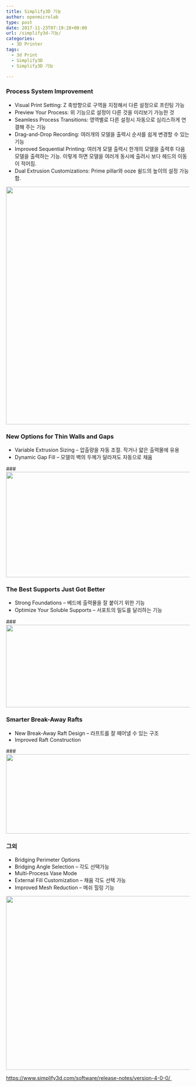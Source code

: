 ```yaml
---
title: Simplify3D 기능
author: openmicrolab
type: post
date: 2017-11-23T07:19:28+00:00
url: /simplify3d-기능/
categories:
  - 3D Printer
tags:
  - 3d Print
  - Simplify3D
  - Simplify3D 기능

---
```

### Process System Improvement

  * Visual Print Setting: Z 축방향으로 구역을 지정해서 다른 설정으로 프린팅 가능
  * Preview Your Process: 위 기능으로 설정이 다른 것을 미리보기 가능한 것
  * Seamless Process Transitions: 영역별로 다른 설정시 자동으로 심리스하게 연결해 주는 기능
  * Drag-and-Drop Recording: 여러개의 모델을 출력시 순서를 쉽게 변경할 수 있는 기능
  * Improved Sequential Printing: 여러개 모델 출력시 한개의 모델을 출력후 다음 모델을 출력하는 기능. 이렇게 하면 모델을 여러개 동시에 출려시 보다 헤드의 이동이 적어짐.
  * Dual Extrusion Customizations: Prime pillar와 ooze 쉴드의 높이의 설정 가능함.

<img loading="lazy" class="alignnone wp-image-4126" src="https://res.cloudinary.com/openmicrolab/image/upload/v1511419738/Simplify3D_features_vhzrf6.png" width="708" height="650" /> 

### New Options for Thin Walls and Gaps

  * Variable Extrusion Sizing &#8211; 압출량을 자동 조절. 작거나 얇은 출력물에 유용
  * Dynamic Gap Fill &#8211; 모델의 벽의 두께가 달라져도 자동으로 채움

###<img loading="lazy" class="alignnone wp-image-4128" src="https://res.cloudinary.com/openmicrolab/image/upload/v1511420910/Simplify3D_features2_xtmhee.png" width="640" height="288" /> 

### The Best Supports Just Got Better

  * Strong Foundations &#8211; 베드에 출력물을 잘 붙이기 위한 기능
  * Optimize Your Soluble Supports &#8211; 서포트의 밀도를 달리하는 기능

###<img loading="lazy" class="alignnone wp-image-4129" src="https://res.cloudinary.com/openmicrolab/image/upload/v1511420996/Simplify3D_features3_xad4gs.png" width="666" height="226" /> 

### Smarter Break-Away Rafts

  * New Break-Away Raft Design &#8211; 라프트를 잘 떼어낼 수 있는 구조
  * Improved Raft Construction

###<img loading="lazy" class="alignnone wp-image-4130" src="https://res.cloudinary.com/openmicrolab/image/upload/c_scale,w_846/v1511421095/Simplify3D_features4_eywyvc.png" width="639" height="217" /> 

### 그외

  * Bridging Perimeter Options
  * Bridging Angle Selection &#8211; 각도 선택가능
  * Multi-Process Vase Mode
  * External Fill Customization &#8211; 채움 각도 선택 가능
  * Improved Mesh Reduction &#8211; 메쉬 힐링 기능

<img loading="lazy" class="alignnone wp-image-4131" src="https://res.cloudinary.com/openmicrolab/image/upload/v1511421211/Simplify3D_features5_xgdcn0.png" width="678" height="475" /> 

<a href="https://www.simplify3d.com/software/release-notes/version-4-0-0/" target="_blank" rel="noopener noreferrer">https://www.simplify3d.com/software/release-notes/version-4-0-0/ </a>